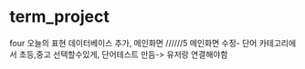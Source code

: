 # term_project

four 오늘의 표현 데이터베이스 추가, 메인화면 
//////5 메인화면 수정- 단어 카테고리에서 초등,중고 선택할수있게, 단어테스트 만듬-> 유저랑 연결해야함

